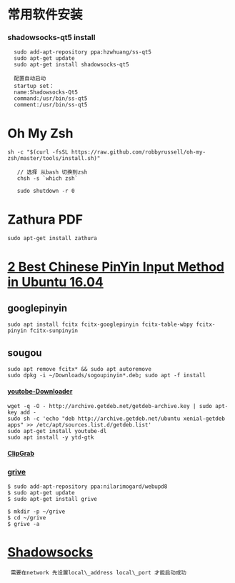# 常用软件安装

### shadowsocks-qt5 install

```
  sudo add-apt-repository ppa:hzwhuang/ss-qt5
  sudo apt-get update
  sudo apt-get install shadowsocks-qt5

  配置自动启动
  startup set：
  name:Shadowsocks-Qt5
  command:/usr/bin/ss-qt5
  comment:/usr/bin/ss-qt5
```

# Oh My Zsh

    sh -c "$(curl -fsSL https://raw.github.com/robbyrussell/oh-my-zsh/master/tools/install.sh)"

       // 选择 从bash 切换到zsh
       chsh -s `which zsh` 

       sudo shutdown -r 0

# Zathura PDF

```shell
sudo apt-get install zathura
```

# [2 Best Chinese PinYin Input Method in Ubuntu 16.04](http://ubuntuhandbook.org/index.php/2016/07/2-best-chinese-pinyin-im-ubuntu-16-04/)

## googlepinyin

```shell
sudo apt install fcitx fcitx-googlepinyin fcitx-table-wbpy fcitx-pinyin fcitx-sunpinyin
```

## sougou

```shell
sudo apt remove fcitx* && sudo apt autoremove
sudo dpkg -i ~/Downloads/sogoupinyin*.deb; sudo apt -f install
```

#### [youtobe-Downloader](https://www.ubuntuupdates.org/ppa/getdeb_apps?dist=xenial)

```shell
wget -q -O - http://archive.getdeb.net/getdeb-archive.key | sudo apt-key add -
sudo sh -c 'echo "deb http://archive.getdeb.net/ubuntu xenial-getdeb apps" >> /etc/apt/sources.list.d/getdeb.list'
sudo apt-get install youtube-dl
sudo apt install -y ytd-gtk
```

#### [ClipGrab](https://clipgrab.org/donate)

### [grive](https://www.fossmint.com/grive2-google-drive-client-for-linux/)

```shell
$ sudo add-apt-repository ppa:nilarimogard/webupd8
$ sudo apt-get update
$ sudo apt-get install grive

$ mkdir -p ~/grive
$ cd ~/grive
$ grive -a
```

# [Shadowsocks](https://blog.huihut.com/2017/08/25/LinuxInstallConfigShadowsocksClient/)

     需要在network 先设置local\_address local\_port 才能启动成功




